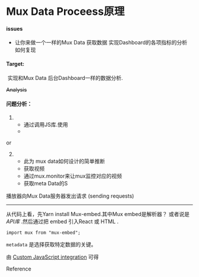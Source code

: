 # Mux Data Proceess原理

#### issues
- 让你来做一个一样的Mux Data 获取数据 实现Dashboard的各项指标的分析  如何复现

#### Target: 

​		实现和Mux Data 后台Dashboard一样的数据分析.

~~Analysis~~

#### 问题分析：

1.  
	- 通过调用JS库.使用
	-   

or

2. - 此为 mux data如何设计的简单推断
   - 获取视频
   - 通过mux.monitor来让mux监控对应的视频 
   - 获取meta Data的S



播放器向Mux Data服务器发出请求 (sending requests)

-----



从代码上看，先Yarn install Mux-embed.其中Mux embed是解析器？ 或者说是*API库*  .然后通过把 embed 引入React  或 HTML .  

`import mux from "mux-embed"; `



`metadata` 是选择获取特定数据的关键。

由 [Custom JavaScript integration](https://docs.mux.com/guides/data/custom-javascript-integration#include-the-mux-embed-library) 可得



Reference
